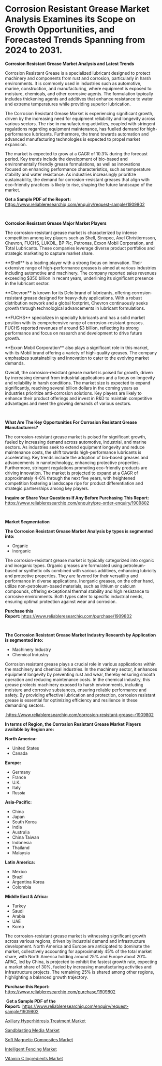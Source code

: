 <p><h1>Corrosion Resistant Grease Market Analysis Examines its Scope on Growth Opportunities, and Forecasted Trends Spanning from 2024 to 2031.</h1></p><p><strong>Corrosion Resistant Grease Market Analysis and Latest Trends</strong></p>
<p><p>Corrosion Resistant Grease is a specialized lubricant designed to protect machinery and components from rust and corrosion, particularly in harsh environments. It is commonly used in industries such as automotive, marine, construction, and manufacturing, where equipment is exposed to moisture, chemicals, and other corrosive agents. The formulation typically includes thickening agents and additives that enhance resistance to water and extreme temperatures while providing superior lubrication.</p><p>The Corrosion Resistant Grease Market is experiencing significant growth, driven by the increasing need for equipment reliability and longevity across various sectors. The rise in manufacturing activities, coupled with stringent regulations regarding equipment maintenance, has fuelled demand for high-performance lubricants. Furthermore, the trend towards automation and advanced manufacturing technologies is expected to propel market expansion.</p><p>The market is expected to grow at a CAGR of 10.3% during the forecast period. Key trends include the development of bio-based and environmentally friendly grease formulations, as well as innovations focused on enhancing performance characteristics, such as temperature stability and water resistance. As industries increasingly prioritize sustainability, the demand for corrosion-resistant greases that align with eco-friendly practices is likely to rise, shaping the future landscape of the market.</p></p>
<p><strong>Get a Sample PDF of the Report:&nbsp;</strong> <a href="https://www.reliableresearchiq.com/enquiry/request-sample/1909802?utm_campaign=1087&utm_medium=2&utm_source=Github&utm_content=ia&utm_term=13112024&utm_id=corrosion-resistant-grease">https://www.reliableresearchiq.com/enquiry/request-sample/1909802</a></p>
<p>&nbsp;</p>
<p><strong>Corrosion Resistant Grease Major Market Players</strong></p>
<p><p>The corrosion-resistant grease market is characterized by intense competition among key players such as Shell, Sinopec, Axel Christiernsson, Chevron, FUCHS, LUKOIL, BP Plc, Petronas, Exxon Mobil Corporation, and Total Lubricants. These companies leverage diverse product portfolios and strategic marketing to capture market share.</p><p>**Shell** is a leading player with a strong focus on innovation. Their extensive range of high-performance greases is aimed at various industries including automotive and machinery. The company reported sales revenues exceeding $350 billion in recent years, underlining its significant presence in the lubricant sector.</p><p>**Chevron** is known for its Delo brand of lubricants, offering corrosion-resistant grease designed for heavy-duty applications. With a robust distribution network and a global footprint, Chevron continuously seeks growth through technological advancements in lubricant formulations.</p><p>**FUCHS** specializes in specialty lubricants and has a solid market position with its comprehensive range of corrosion-resistant greases. FUCHS reported revenues of around $3 billion, reflecting its strong performance and focus on research and development to drive future growth.</p><p>**Exxon Mobil Corporation** also plays a significant role in this market, with its Mobil brand offering a variety of high-quality greases. The company emphasizes sustainability and innovation to cater to the evolving market demands.</p><p>Overall, the corrosion-resistant grease market is poised for growth, driven by increasing demand from industrial applications and a focus on longevity and reliability in harsh conditions. The market size is expected to expand significantly, reaching several billion dollars in the coming years as industries prioritize anti-corrosion solutions. Key players are likely to enhance their product offerings and invest in R&D to maintain competitive advantages and meet the growing demands of various sectors.</p></p>
<p>&nbsp;</p>
<p><strong>What Are The Key Opportunities For Corrosion Resistant Grease Manufacturers?</strong></p>
<p><p>The corrosion-resistant grease market is poised for significant growth, fueled by increasing demand across automotive, industrial, and marine sectors. As industries seek to extend equipment longevity and reduce maintenance costs, the shift towards high-performance lubricants is accelerating. Key trends include the adoption of bio-based greases and advancements in nanotechnology, enhancing protective properties. Furthermore, stringent regulations promoting eco-friendly products are driving innovation. The market is projected to expand at a CAGR of approximately 4-6% through the next five years, with heightened competition fostering a landscape ripe for product differentiation and strategic partnerships among key players.</p></p>
<p><strong>Inquire or Share Your Questions If Any Before Purchasing This Report:</strong> <a href="https://www.reliableresearchiq.com/enquiry/pre-order-enquiry/1909802?utm_campaign=1087&utm_medium=2&utm_source=Github&utm_content=ia&utm_term=13112024&utm_id=corrosion-resistant-grease">https://www.reliableresearchiq.com/enquiry/pre-order-enquiry/1909802</a></p>
<p>&nbsp;</p>
<p><strong>Market Segmentation</strong></p>
<p><strong>The Corrosion Resistant Grease Market Analysis by types is segmented into:</strong></p>
<p><ul><li>Organic</li><li>Inorganic</li></ul></p>
<p><p>The corrosion-resistant grease market is typically categorized into organic and inorganic types. Organic greases are formulated using petroleum-based or synthetic oils combined with various additives, enhancing lubricity and protective properties. They are favored for their versatility and performance in diverse applications. Inorganic greases, on the other hand, utilize non-petroleum-based materials, such as lithium or calcium compounds, offering exceptional thermal stability and high resistance to corrosive environments. Both types cater to specific industrial needs, ensuring optimal protection against wear and corrosion.</p></p>
<p><strong>Purchase this Report:&nbsp;</strong><a href="https://www.reliableresearchiq.com/purchase/1909802?utm_campaign=1087&utm_medium=2&utm_source=Github&utm_content=ia&utm_term=13112024&utm_id=corrosion-resistant-grease">https://www.reliableresearchiq.com/purchase/1909802</a></p>
<p>&nbsp;</p>
<p><strong>The Corrosion Resistant Grease Market Industry Research by Application is segmented into:</strong></p>
<p><ul><li>Machinery Industry</li><li>Chemical Industry</li></ul></p>
<p><p>Corrosion resistant grease plays a crucial role in various applications within the machinery and chemical industries. In the machinery sector, it enhances equipment longevity by preventing rust and wear, thereby ensuring smooth operation and reducing maintenance costs. In the chemical industry, this grease protects machinery exposed to harsh environments, including moisture and corrosive substances, ensuring reliable performance and safety. By providing effective lubrication and protection, corrosion resistant grease is essential for optimizing efficiency and resilience in these demanding sectors.</p></p>
<p><a href="https://www.reliableresearchiq.com/corrosion-resistant-grease-r1909802?utm_campaign=1087&utm_medium=2&utm_source=Github&utm_content=ia&utm_term=13112024&utm_id=corrosion-resistant-grease">&nbsp;https://www.reliableresearchiq.com/corrosion-resistant-grease-r1909802</a></p>
<p><strong>In terms of Region, the Corrosion Resistant Grease Market Players available by Region are:</strong></p>
<p>
    <p> <strong> North America: </strong>
        <ul>
            <li>United States</li>
            <li>Canada</li>
        </ul>
        </p> 
    <p> <strong> Europe: </strong>
        <ul>
            <li>Germany</li>
            <li>France</li>
            <li>U.K.</li>
            <li>Italy</li>
            <li>Russia</li>
        </ul>
        </p> 
    <p> <strong> Asia-Pacific: </strong>
        <ul>
            <li>China</li>
            <li>Japan</li>
            <li>South Korea</li>
            <li>India</li>
            <li>Australia</li>
            <li>China Taiwan</li>
            <li>Indonesia</li>
            <li>Thailand</li>
            <li>Malaysia</li>
        </ul>
        </p> 
    <p> <strong> Latin America: </strong>
        <ul>
            <li>Mexico</li>
            <li>Brazil</li>
            <li>Argentina Korea</li>
            <li>Colombia</li>
        </ul>
        </p> 
    <p> <strong> Middle East & Africa: </strong>
        <ul>
            <li>Turkey</li>
            <li>Saudi</li>
            <li>Arabia</li>
            <li>UAE</li>
            <li>Korea</li>
        </ul>
    </p>
    </p>
<p><p>The corrosion-resistant grease market is witnessing significant growth across various regions, driven by industrial demand and infrastructure development. North America and Europe are anticipated to dominate the market, collectively accounting for approximately 45% of the total market share, with North America holding around 25% and Europe about 20%. APAC, led by China, is projected to exhibit the fastest growth rate, expecting a market share of 30%, fueled by increasing manufacturing activities and infrastructure projects. The remaining 25% is shared among other regions, highlighting a balanced growth trajectory.</p></p>
<p><strong>Purchase this Report: </strong><a href="https://www.reliableresearchiq.com/purchase/1909802?utm_campaign=1087&utm_medium=2&utm_source=Github&utm_content=ia&utm_term=13112024&utm_id=corrosion-resistant-grease">https://www.reliableresearchiq.com/purchase/1909802</a></p>
<p>&nbsp;<strong>Get a Sample PDF of the Report:&nbsp;&nbsp;</strong><a href="https://www.reliableresearchiq.com/enquiry/request-sample/1909802?utm_campaign=1087&utm_medium=2&utm_source=Github&utm_content=ia&utm_term=13112024&utm_id=corrosion-resistant-grease">https://www.reliableresearchiq.com/enquiry/request-sample/1909802</a></p>
<p><strong></strong></p>
<p><p><a href="https://issuu.com/reportprime-2/docs/axillary-hyperhidrosis-treatment-ma_38d432cb020323?utm_campaign=1087&utm_medium=2&utm_source=Github&utm_content=ia&utm_term=13112024&utm_id=corrosion-resistant-grease">Axillary Hyperhidrosis Treatment Market</a></p><p><a href="https://www.linkedin.com/pulse/sandblasting-media-industry-resonance-123-amplification-oppef?utm_campaign=1087&utm_medium=2&utm_source=Github&utm_content=ia&utm_term=13112024&utm_id=corrosion-resistant-grease">Sandblasting Media Market</a></p><p><a href="https://www.linkedin.com/pulse/pulse-soft-magnetic-composites-rhythms-change-market-8dz2f?utm_campaign=1087&utm_medium=2&utm_source=Github&utm_content=ia&utm_term=13112024&utm_id=corrosion-resistant-grease">Soft Magnetic Composites Market</a></p><p><a href="https://issuu.com/reportprime-2/docs/intelligent-fencing-market-size-203_8e79a284132236?utm_campaign=1087&utm_medium=2&utm_source=Github&utm_content=ia&utm_term=13112024&utm_id=corrosion-resistant-grease">Intelligent Fencing Market</a></p><p><a href="https://www.linkedin.com/pulse/influencing-factors-vitamin-c-ingredients-market-insights-growth-umvvf?utm_campaign=1087&utm_medium=2&utm_source=Github&utm_content=ia&utm_term=13112024&utm_id=corrosion-resistant-grease">Vitamin C Ingredients Market</a></p></p>